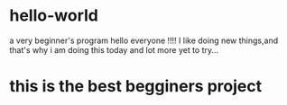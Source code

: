 # hello-world
a very beginner's program
hello everyone !!!!
I like doing new things,and that's why i am doing this today
and lot more yet to try...
<h1>this is the best begginers project</h1>
